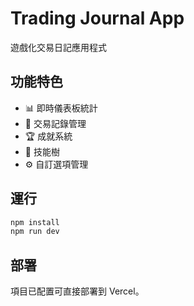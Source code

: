 # Trading Journal App

遊戲化交易日記應用程式

## 功能特色

- 📊 即時儀表板統計
- 📝 交易記錄管理  
- 🏆 成就系統
- 🌱 技能樹
- ⚙️ 自訂選項管理

## 運行

```bash
npm install
npm run dev
```

## 部署

項目已配置可直接部署到 Vercel。